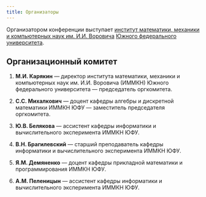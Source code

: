 ```yaml
---
title: Организаторы
---
```


Организатором конференции выступает [институт математики, механики и компьютерных наук им. И.И. Воровича](http://mmcs.sfedu.ru/) [Южного федерального университета](http://sfedu.ru/).

## Организационный комитет

1. **М.И. Карякин** — директор института математики, механики и компьютерных наук им. И.И. Воровича (ИММКН) Южного федерального университета — председатель оргкомитета.

1. **С.С. Михалкович** — доцент кафедры алгебры и дискретной математики ИММКН ЮФУ — заместитель председателя оргкомитета.

2. **Ю.В. Белякова** — ассистент кафедры информатики и вычислительного эксперимента ИММКН ЮФУ.

3. **В.Н. Брагилевский** — старший преподаватель кафедры информатики и вычислительного эксперимента ИММКН ЮФУ.

4. **Я.М. Демяненко**  — доцент кафедры прикладной математики и программирования ИММКН ЮФУ.

5. **А.М. Пеленицын**  — ассистент кафедры информатики и вычислительного эксперимента ИММКН ЮФУ.
